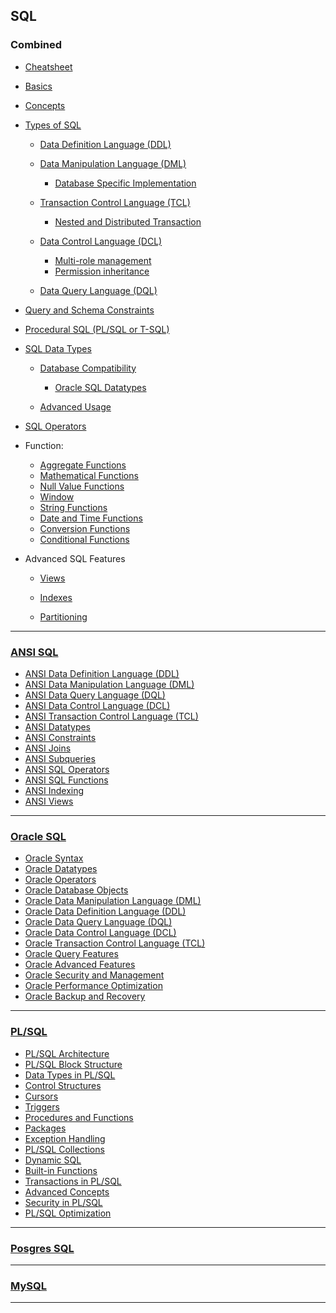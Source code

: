 ## SQL 

### Combined
- [Cheatsheet](lessons/cheatsheet/readme.md)
- [Basics](lessons/basics/readme.md)
- [Concepts](lessons/concepts/readme.md) 

- [Types of SQL](lessons/types_of_SQL/readme.md)

    - [Data Definition Language (DDL)](lessons/ddl/readme.md)

    - [Data Manipulation Language (DML)](lessons/dml/readme.md)
        - [Database Specific Implementation](lessons/dml_database_specific/readme.md)

    - [Transaction Control Language (TCL)](lessons/tcl/readme.md)
        - [Nested and Distributed Transaction](lessons/nested_distributed_transaction/readme.md)

    - [Data Control Language (DCL)](lessons/dcl/readme.md)
      - [Multi-role management](lessons/dcl_multi_role_management/readme.md)
      - [Permission inheritance](lessons/permission_inheritance/readme.md)

    - [Data Query Language (DQL)](lessons/dql/readme.md)



- [Query and Schema Constraints](lessons/constraints/readme.md)



- [Procedural SQL (PL/SQL or T-SQL)](lessons/procedural_sql/readme.md)



- [SQL Data Types](lessons/datatypes/readme.md)

    - [Database Compatibility](lessons/datatypes_compatibility/readme.md)
        - [Oracle SQL Datatypes](lessons/datatypes_oracle/oracle_sql/lessons/readme.md)

    - [Advanced Usage](lessons/datatypes_usage/readme.md)



- [SQL Operators](lessons/operator/readme.md)



- Function:
    - [Aggregate Functions](lessons/aggregate/readme.md)
    - [Mathematical Functions](lessons/mathematical_functions/readme.md)
    - [Null Value Functions](lessons/null_value_functions/readme.md)
    - [Window](lessons/window/readme.md)
    - [String Functions](lessons/string_functions/readme.md)
    - [Date and Time Functions](lessons/date_time_functions/readme.md)
    - [Conversion Functions](lessons/conversion_functions/readme.md)
    - [Conditional Functions](lessons/conditional_functions/readme.md)



- Advanced SQL Features
  - [Views](lessons/views/readme.md)

  - [Indexes](lessons/index/readme.md)

  - [Partitioning](lessons/partiontioning/readme.md) 


<!-- 
### 10. Extensions and Vendor-Specific Features
- MySQL:  
  - AUTO_INCREMENT  
  - ENGINE Types (InnoDB, MyISAM)  
  - Full-Text Search  
- PostgreSQL:  
  - Table Inheritance  
  - Rich JSON Support (JSONB)  
  - Lateral Joins  
- Oracle SQL:  
  - Hierarchical Queries (CONNECT BY)  
  - Flashback Queries  
  - PL/SQL Packages  
- SQL Server:  
  - WITH (NOLOCK)  
  - Computed Columns  
  - Columnstore Indexes  

---

### 11. Database Administration
- Backup and Recovery  
- User Management  
  - CREATE USER  
  - ALTER USER  
  - DROP USER  
- Database Management
  - CREATE DATABASE  
  - ALTER DATABASE  
  - DROP DATABASE  

---

### 12. Performance Optimization
- Query Optimization  
- Execution Plans  
- Hints  
  - Optimizer Hints (Oracle SQL, SQL Server)  

---

### 13. Analytical and Aggregate Functions
- ROW_NUMBER(), RANK(), DENSE_RANK()  
- LEAD(), LAG()  
- NTILE()  
- PERCENTILE_CONT, PERCENTILE_DISC (PostgreSQL, SQL Server)  

---

### 14. Security Features
- Role Management  
- Encryption (SQL Server TDE, Oracle Advanced Security)  
- Row-Level Security (SQL Server, PostgreSQL)  

--- 

### 15. NoSQL Extensions in SQL Databases
- JSON/Document Handling (PostgreSQL, MySQL, SQL Server)  
- Key-Value Data Stores  
 -->

---

### [ANSI SQL](lessons/ansi_sql/readme.md)

- [ANSI Data Definition Language (DDL)](lessons/ansi_sql/lessons/ansi_ddl/readme.md) 
- [ANSI Data Manipulation Language (DML)](lessons/ansi_sql/lessons/ansi_dml/readme.md) 
- [ANSI Data Query Language (DQL)](lessons/ansi_sql/lessons/ansi_dql/readme.md)
- [ANSI Data Control Language (DCL)](lessons/ansi_sql/lessons/ansi_dcl/readme.md)  
- [ANSI Transaction Control Language (TCL)](lessons/ansi_sql/lessons/ansi_tcl/readme.md)  
- [ANSI Datatypes](lessons/ansi_sql/lessons/ansi_data_types/readme.md) 
- [ANSI Constraints](lessons/ansi_sql/lessons/ansi_constraints/readme.md)  
- [ANSI Joins](lessons/ansi_sql/lessons/ansi_joins/readme.md) 
- [ANSI Subqueries](lessons/ansi_sql/lessons/ansi_subqueries/readme.md) 
- [ANSI SQL Operators](lessons/ansi_sql/lessons/ansi_sql_operators/readme.md) 
- [ANSI SQL Functions](lessons/ansi_sql/lessons/ansi_sql_functions/readme.md) 
- [ANSI Indexing](lessons/ansi_sql/lessons/ansi_indexing/readme.md) 
- [ANSI Views](lessons/ansi_sql/lessons/ansi_views/readme.md) 

---

### [Oracle SQL](lessons/oracle_sql/readme.md)

- [Oracle Syntax](lessons/oracle_sql/lessons/oracle_syntax/readme.md) 
- [Oracle Datatypes](lessons/oracle_sql/lessons/oracle_datatype/readme.md) 
- [Oracle Operators](lessons/oracle_sql/lessons/oracle_operator/readme.md)   
- [Oracle Database Objects](lessons/oracle_sql/lessons/oracle_objects/readme.md) 
- [Oracle Data Manipulation Language (DML)](lessons/oracle_sql/lessons/oracle_dml/readme.md) 
- [Oracle Data Definition Language (DDL)](lessons/oracle_sql/lessons/oracle_ddl/readme.md) 
- [Oracle Data Query Language (DQL)](lessons/oracle_sql/lessons/oracle_dql/readme.md) 
- [Oracle Data Control Language (DCL)](lessons/oracle_sql/lessons/oracle_dcl/readme.md) 
- [Oracle Transaction Control Language (TCL)](lessons/oracle_sql/lessons/oracle_tcl/readme.md) 
- [Oracle Query Features](lessons/oracle_sql/lessons/oracle_query_features/readme.md) 
- [Oracle Advanced Features](lessons/oracle_sql/lessons/oracle_advanced_features/readme.md)   
- [Oracle Security and Management](lessons/oracle_sql/lessons/oracle_security_and_management/readme.md)  
- [Oracle Performance Optimization](lessons/oracle_sql/lessons/oracle_performance_optimization/readme.md)  
- [Oracle Backup and Recovery](lessons/oracle_sql/lessons/oracle_backup_and_recovery/readme.md) 

---

### [PL/SQL](lessons/pl_sql/readme.md) 

- [PL/SQL Architecture](lessons/pl_sql/lessons/plsql_architecture/readme.md) 
- [PL/SQL Block Structure](lessons/pl_sql/lessons/plsql_block_structure/readme.md) 
- [Data Types in PL/SQL](lessons/pl_sql/lessons/plsql_data_types/readme.md)  
- [Control Structures](lessons/pl_sql/lessons/plsql_control_structures/readme.md) 
- [Cursors](lessons/pl_sql/lessons/plsql_cursors/readme.md) 
- [Triggers](lessons/pl_sql/lessons/plsql_triggers/readme.md) 
- [Procedures and Functions](lessons/pl_sql/lessons/plsql_procedures_functions/readme.md) 
- [Packages](lessons/pl_sql/lessons/plsql_packages/readme.md)  
- [Exception Handling](lessons/pl_sql/lessons/plsql_exception_handling/readme.md)
- [PL/SQL Collections](lessons/pl_sql/lessons/plsql_collections/readme.md)  
- [Dynamic SQL](lessons/pl_sql/lessons/plsql_dynamic_sql/readme.md) 
- [Built-in Functions](lessons/pl_sql/lessons/plsql_built_in_functions/readme.md) 
- [Transactions in PL/SQL](lessons/pl_sql/lessons/plsql_transactions/readme.md) 
- [Advanced Concepts](lessons/pl_sql/lessons/plsql_advanced_concepts/readme.md) 
- [Security in PL/SQL](lessons/pl_sql/lessons/plsql_security/readme.md)
- [PL/SQL Optimization](lessons/pl_sql/lessons/plsql_optimization/readme.md) 

---

### [Posgres SQL](lessons/postgres_sql/readme.md)

---

### [MySQL](lessons/mysql/readme.md)

--- 